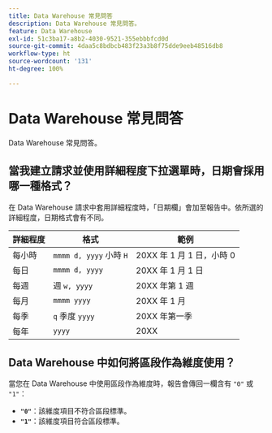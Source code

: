 ```yaml
---
title: Data Warehouse 常見問答
description: Data Warehouse 常見問答。
feature: Data Warehouse
exl-id: 51c3ba17-a8b2-4030-9521-355ebbbfcd0d
source-git-commit: 4daa5c8bdbcb483f23a3b8f75dde9eeb48516db8
workflow-type: ht
source-wordcount: '131'
ht-degree: 100%

---
```


# Data Warehouse 常見問答

Data Warehouse 常見問答。

## 當我建立請求並使用詳細程度下拉選單時，日期會採用哪一種格式？

在 Data Warehouse 請求中套用詳細程度時，「日期欄」會加至報告中。依所選的詳細程度，日期格式會有不同。

| 詳細程度 | 格式 | 範例 |
| --- | --- | --- |
| 每小時 | `mmmm d, yyyy` 小時 `H` | 20XX 年 1 月 1 日，小時 0 |
| 每日 | `mmmm d, yyyy` | 20XX 年 1 月 1 日 |
| 每週 | 週 `w, yyyy` | 20XX 年第 1 週 |
| 每月 | `mmmm yyyy` | 20XX 年 1 月 |
| 每季 | `q` 季度 `yyyy` | 20XX 年第一季 |
| 每年 | `yyyy` | 20XX |

## Data Warehouse 中如何將區段作為維度使用？

當您在 Data Warehouse 中使用區段作為維度時，報告會傳回一欄含有 `"0"` 或 `"1"`：

* **`"0"`**：該維度項目不符合區段標準。
* **`"1"`**：該維度項目符合區段標準。
